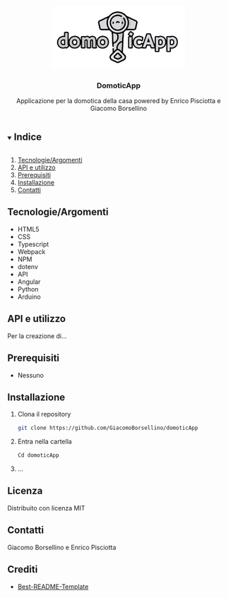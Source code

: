 <br />
<p align="center">
  <a href="https://github.com/GiacomoBorsellino/domoticApp">
    <img src="https://raw.githubusercontent.com/GiacomoBorsellino/domoticApp/main/FE/src/assets/logotipo.png" alt="Logo" width="300">
  </a>

  <h3 align="center">DomoticApp</h3>

  <p align="center">
    Applicazione per la domotica della casa powered by Enrico Pisciotta e Giacomo Borsellino
  </p>
</p>

<details open="open">
  <summary><h2 style="display: inline-block">Indice</h2></summary>
  <ol>
    <li><a href="#tecnologieargomenti">Tecnologie/Argomenti</a></li>
    <li><a href="#api-e-utilizzo">API e utilizzo</a></li>
    <li><a href="#prerequisiti">Prerequisiti</a></li>
    <li><a href="#installazione">Installazione</a></li>
    <li><a href="#contatti">Contatti</a></li>
  </ol>
</details>

## Tecnologie/Argomenti

- HTML5
- CSS
- Typescript
- Webpack
- NPM
- dotenv
- API
- Angular
- Python
- Arduino

## API e utilizzo

Per la creazione di...

## Prerequisiti

- Nessuno

## Installazione

1. Clona il repository

   ```sh
   git clone https://github.com/GiacomoBorsellino/domoticApp
   ```

2. Entra nella cartella

   ```sh
   Cd domoticApp
   ```

3. ...

## Licenza

Distribuito con licenza MIT

## Contatti

Giacomo Borsellino e Enrico Pisciotta

## Crediti

- [Best-README-Template](https://github.com/othneildrew/Best-README-Template)
